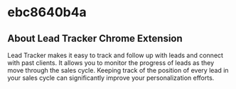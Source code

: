 # ebc8640b4a

## About Lead Tracker Chrome Extension

Lead Tracker makes it easy to track and follow up with leads and connect with past clients.
It allows you to monitor the progress of leads as they move through the sales cycle. Keeping track of the position of every lead in your sales cycle can significantly improve your personalization efforts.
